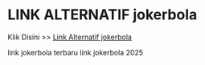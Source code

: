 # LINK ALTERNATIF jokerbola

Klik Disini >> <a href="https://linksto.pages.dev/">Link Alternatif jokerbola </a>

link jokerbola terbaru
link jokerbola 2025